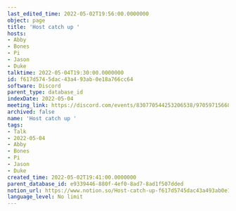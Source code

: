 ```yaml
---
last_edited_time: 2022-05-02T19:56:00.0000000
object: page
title: 'Host catch up '
hosts:
- Abby
- Bones
- Pi
- Jason
- Duke
talktime: 2022-05-04T19:30:00.0000000
id: f617d574-5dac-43a4-93ab-0e18a766cc64
software: Discord
parent_type: database_id
indexDate: 2022-05-04
meeting_link: https://discord.com/events/830770544253206538/970597156681568276
archived: false
name: 'Host catch up '
tags:
- Talk
- 2022-05-04
- Abby
- Bones
- Pi
- Jason
- Duke
created_time: 2022-05-02T19:41:00.0000000
parent_database_id: e9339446-880f-4ef0-8ad7-8ad1f507dded
notion_url: https://www.notion.so/Host-catch-up-f617d5745dac43a493ab0e18a766cc64
language_level: No limit
---
```





